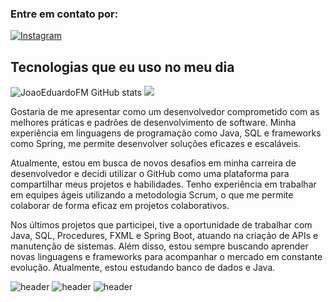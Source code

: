 ### Entre em contato por:
[![Instagram](https://img.shields.io/badge/LinkedIn-0077B5?style=for-the-badge&logo=linkedin&logoColor=white)](https://www.linkedin.com/in/-jo%C3%A3o-martins951909)

## Tecnologias que eu uso no meu dia

![JoaoEduardoFM GitHub stats](https://github-readme-stats.vercel.app/api?username=JoaoEduardoFM&show_icons=true&theme=dracula&count_private=true)
<img src="https://github-readme-stats.vercel.app/api/top-langs/?username=JoaoEduardoFM&show_icons=true&hide_border=true&count_private=true&include_all_commits=true&title_color=58aa6ff&icon_color=1f6feb&text_color=c3d1d9&bg_color=22272e&layout=compact" />
</p>

Gostaria de me apresentar como um desenvolvedor comprometido com as melhores práticas e padrões de desenvolvimento de software. Minha experiência em linguagens de programação como Java, SQL e frameworks como Spring, me permite desenvolver soluções eficazes e escaláveis.

Atualmente, estou em busca de novos desafios em minha carreira de desenvolvedor e decidi utilizar o GitHub como uma plataforma para compartilhar meus projetos e habilidades. Tenho experiência em trabalhar em equipes ágeis utilizando a metodologia Scrum, o que me permite colaborar de forma eficaz em projetos colaborativos.

Nos últimos projetos que participei, tive a oportunidade de trabalhar com Java, SQL, Procedures, FXML e Spring Boot, atuando na criação de APIs e manutenção de sistemas. Além disso, estou sempre buscando aprender novas linguagens e frameworks para acompanhar o mercado em constante evolução. Atualmente, estou estudando banco de dados e Java.

![header](https://user-images.githubusercontent.com/90796699/228732700-385f1245-70e2-4afa-8fcb-3838c43cc3d1.png)
![header](https://user-images.githubusercontent.com/90796699/228732963-6bafac5b-bb12-4e8d-b72a-47b3798f7bc3.png)
![header](https://img.shields.io/badge/MySQL-005C84?style=for-the-badge&logo=mysql&logoColor=white)
